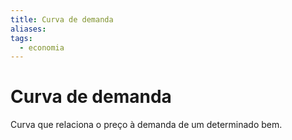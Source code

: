 ```yaml
---
title: Curva de demanda
aliases: 
tags:
  - economia
---
```

# Curva de demanda

Curva que relaciona o preço à demanda de um determinado bem.